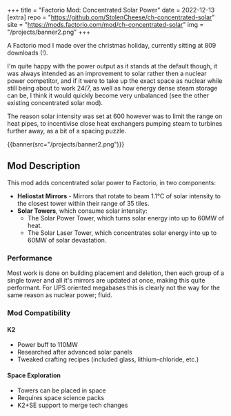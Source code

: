 +++
title = "Factorio Mod: Concentrated Solar Power"
date = 2022-12-13
[extra]
repo = "https://github.com/StolenCheese/ch-concentrated-solar"
site = "https://mods.factorio.com/mod/ch-concentrated-solar"
img = "/projects/banner2.png"
+++

A Factorio mod I made over the christmas holiday, currently sitting at 809 downloads (!).
<!-- more -->
I'm quite happy with the power output as it stands at the default though, it was always intended as an improvement to solar rather then a nuclear power competitor, and if it were to take up the exact space as nuclear while still being about to work 24/7, as well as how energy dense steam storage can be, I think it would quickly become very unbalanced (see the other existing concentrated solar mod).

The reason solar intensity was set at 600 however was to limit the range on heat pipes, to incentivise close heat exchangers pumping steam to turbines further away, as a bit of a spacing puzzle.

{{banner(src="/projects/banner2.png")}}

## Mod Description

This mod adds concentrated solar power to Factorio, in two components:

- **Heliostat Mirrors** - Mirrors that rotate to beam 1.1°C of solar intensity to the closest tower within their range of 35 tiles.
- **Solar Towers**, which consume solar intensity:
	- The Solar Power Tower, which turns solar energy into up to 60MW of heat.
	- The Solar Laser Tower, which concentrates solar energy into up to 60MW of solar devastation.

### Performance

Most work is done on building placement and deletion, then each group of a single tower and all it's mirrors are updated at once, making this quite performant. For UPS oriented megabases this is clearly not the way for the same reason as nuclear power; fluid.

### Mod Compatibility

#### K2

- Power buff to 110MW
- Researched after advanced solar panels
- Tweaked crafting recipes (included glass, lithium-chloride, etc.)

#### Space Exploration

- Towers can be placed in space
- Requires space science packs
- K2+SE support to merge tech changes
